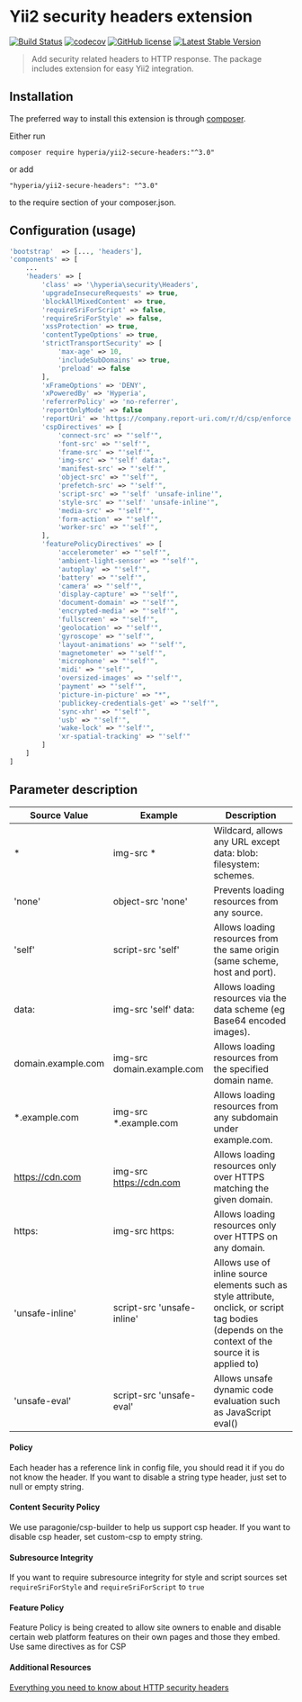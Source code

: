 # Yii2 security headers extension

[![Build Status](https://travis-ci.org/hyperia-sk/yii2-secure-headers.svg?branch=master)](https://travis-ci.org/hyperia-sk/yii2-secure-headers) 
[![codecov](https://codecov.io/gh/hyperia-sk/yii2-secure-headers/branch/master/graph/badge.svg)](https://codecov.io/gh/hyperia-sk/yii2-secure-headers)
[![GitHub license](https://img.shields.io/badge/license-MIT-blue.svg)](https://raw.githubusercontent.com/hyperia-sk/yii2-secure-headers/master/LICENSE) 
[![Latest Stable Version](https://poser.pugx.org/hyperia/yii2-secure-headers/v/stable)](https://packagist.org/packages/hyperia/yii2-secure-headers)

> Add security related headers to HTTP response. The package includes extension for easy Yii2 integration.

## Installation

The preferred way to install this extension is through [composer](http://getcomposer.org/download/).

Either run

```shell
composer require hyperia/yii2-secure-headers:"^3.0"
```

or add

```
"hyperia/yii2-secure-headers": "^3.0"
```

to the require section of your composer.json.

## Configuration (usage)

```php
'bootstrap'  => [..., 'headers'],
'components' => [
    ...
    'headers' => [
        'class' => '\hyperia\security\Headers',
        'upgradeInsecureRequests' => true,
        'blockAllMixedContent' => true,
        'requireSriForScript' => false,
        'requireSriForStyle' => false,
        'xssProtection' => true,
        'contentTypeOptions' => true,
        'strictTransportSecurity' => [
            'max-age' => 10,
            'includeSubDomains' => true,
            'preload' => false
        ],
        'xFrameOptions' => 'DENY',
        'xPoweredBy' => 'Hyperia',
        'referrerPolicy' => 'no-referrer',
        'reportOnlyMode' => false
        'reportUri' => 'https://company.report-uri.com/r/d/csp/enforce',
        'cspDirectives' => [
            'connect-src' => "'self'",
            'font-src' => "'self'",
            'frame-src' => "'self'",
            'img-src' => "'self' data:",
            'manifest-src' => "'self'",
            'object-src' => "'self'",
            'prefetch-src' => "'self'",
            'script-src' => "'self' 'unsafe-inline'",
            'style-src' => "'self' 'unsafe-inline'",
            'media-src' => "'self'",
            'form-action' => "'self'",
            'worker-src' => "'self'",
        ],
        'featurePolicyDirectives' => [
            'accelerometer' => "'self'",
            'ambient-light-sensor' => "'self'",
            'autoplay' => "'self'",
            'battery' => "'self'",
            'camera' => "'self'",
            'display-capture' => "'self'",
            'document-domain' => "'self'",
            'encrypted-media' => "'self'",
            'fullscreen' => "'self'",
            'geolocation' => "'self'",
            'gyroscope' => "'self'",
            'layout-animations' => "'self'",
            'magnetometer' => "'self'",
            'microphone' => "'self'",
            'midi' => "'self'",
            'oversized-images' => "'self'",
            'payment' => "'self'",
            'picture-in-picture' => "*",
            'publickey-credentials-get' => "'self'",
            'sync-xhr' => "'self'",
            'usb' => "'self'",
            'wake-lock' => "'self'",
            'xr-spatial-tracking' => "'self'"
        ]
    ]
]
```

## Parameter description

| Source Value       | Example                    | Description                                                                                                                                         |
|--------------------|----------------------------|-----------------------------------------------------------------------------------------------------------------------------------------------------|
| *                  | img-src *                  | Wildcard, allows any URL except data: blob: filesystem: schemes.                                                                                    |
| 'none'             | object-src 'none'          | Prevents loading resources from any source.                                                                                                         |
| 'self'             | script-src 'self'          | Allows loading resources from the same origin (same scheme, host and port).                                                                         |
| data:              | img-src 'self' data:       | Allows loading resources via the data scheme (eg Base64 encoded images).                                                                            |
| domain.example.com | img-src domain.example.com | Allows loading resources from the specified domain name.                                                                                            |
| *.example.com      | img-src *.example.com      | Allows loading resources from any subdomain under example.com.                                                                                      |
| https://cdn.com    | img-src https://cdn.com    | Allows loading resources only over HTTPS matching the given domain.                                                                                 |
| https:             | img-src https:             | Allows loading resources only over HTTPS on any domain.                                                                                             |
| 'unsafe-inline'    | script-src 'unsafe-inline' | Allows use of inline source elements such as style attribute, onclick, or script tag bodies (depends on the context of the source it is applied to) |
| 'unsafe-eval'      | script-src 'unsafe-eval'   | Allows unsafe dynamic code evaluation such as JavaScript eval()                                                                                     |

#### Policy

Each header has a reference link in config file, you should read it if you do not know the header. 
If you want to disable a string type header, just set to null or empty string.

#### Content Security Policy

We use paragonie/csp-builder to help us support csp header. 
If you want to disable csp header, set custom-csp to empty string.

#### Subresource Integrity

If you want to require subresource integrity for style and script sources set `requireSriForStyle` and `requireSriForScript` to `true`

#### Feature Policy
Feature Policy is being created to allow site owners to enable and disable certain web platform features on their own pages and those they embed. Use same directives as for CSP

#### Additional Resources

[Everything you need to know about HTTP security headers](https://blog.appcanary.com/2017/http-security-headers.html)

